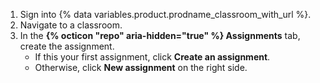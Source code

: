 1. Sign into {% data variables.product.prodname_classroom_with_url %}.
1. Navigate to a classroom.
1. In the **{% octicon "repo" aria-hidden="true" %} Assignments** tab, create the assignment.
   * If this your first assignment, click **Create an assignment**.
   * Otherwise, click **New assignment** on the right side.
